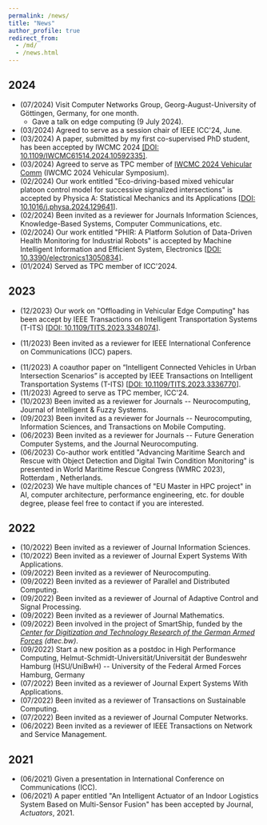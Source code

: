 ```yaml
---
permalink: /news/
title: "News"
author_profile: true
redirect_from: 
  - /md/
  - /news.html
---
```


## 2024

* (07/2024) Visit Computer Networks Group, Georg-August-University of Göttingen, Germany, for one month.<br />
  * Gave a talk on edge computing (9 July 2024).
* (03/2024) Agreed to serve as a session chair of IEEE ICC'24, June.
* (03/2024) A paper, submitted by my first co-supervised PhD student, has been accepted by IWCMC 2024 [[DOI: 10.1109/IWCMC61514.2024.10592335]](https://ieeexplore.ieee.org/abstract/document/10592335).
* (03/2024) Agreed to serve as TPC member of [IWCMC 2024 Vehicular Comm](https://iwcmc.net/2024/index.php) (IWCMC 2024 Vehicular Symposium).
* (02/2024) Our work entitled "Eco-driving-based mixed vehicular platoon control model for successive signalized intersections" is accepted by Physica A: Statistical Mechanics and its Applications [[DOI: 10.1016/j.physa.2024.129641](https://doi.org/10.1016/j.physa.2024.129641)].
* (02/2024) Been invited as a reviewer for Journals Information Sciences, Knowledge-Based Systems, Computer Communications, etc.
* (02/2024) Our work entitled "PHIR: A Platform Solution of Data-Driven Health Monitoring for Industrial Robots" is accepted by Machine Intelligent Information and Efficient System, Electronics [[DOI: 10.3390/electronics13050834](https://www.mdpi.com/2079-9292/13/5/834)].
* (01/2024) Served as TPC member of ICC'2024.

## 2023

* (12/2023) Our work on "Offloading in Vehicular Edge Computing" has been accept by IEEE Transactions on Intelligent Transportation Systems (T-ITS) [[DOI: 10.1109/TITS.2023.3348074](https://ieeexplore.ieee.org/stamp/stamp.jsp?tp=&arnumber=10401007)].
<!--* (12/2023) Start a new position as a Lecturer at Northumbria University, U.K.-->
* (11/2023) Been invited as a reviewer for IEEE International Conference on Communications (ICC) papers.
<!--* (11/2023) A paper is accepted by IEEE Transactions on Intelligent Transportation Systems (T-ITS).-->
* (11/2023) A coauthor paper on “Intelligent Connected Vehicles in Urban Intersection Scenarios” is accepted by IEEE Transactions on Intelligent Transportation Systems (T-ITS) [[DOI: 10.1109/TITS.2023.3336770](https://ieeexplore.ieee.org/document/10365328)].
* (11/2023) Agreed to serve as TPC member, ICC'24.
* (10/2023) Been invited as a reviewer for Journals -- Neurocomputing, Journal of Intelligent & Fuzzy Systems.
* (09/2023) Been invited as a reviewer for Journals -- Neurocomputing, Information Sciences, and Transactions on Mobile Computing.
* (06/2023) Been invited as a reviewer for Journals -- Future Generation Computer Systems, and the Journal Neurocomputing.
* (06/2023) Co-author work entitled "Advancing Maritime Search and Rescue with Object Detection and Digital Twin Condition Monitoring" is presented in World Maritime Rescue Congress (WMRC 2023), Rotterdam , Netherlands.
* (02/2023) We have multiple chances of "EU Master in HPC project" in AI, computer architecture, performance engineering, etc. for double degree, please feel free to contact if you are interested.

## 2022

* (10/2022) Been invited as a reviewer of Journal Information Sciences.
* (10/2022) Been invited as a reviewer of Journal Expert Systems With Applications.
* (09/2022) Been invited as a reviewer of Neurocomputing.
* (09/2022) Been invited as a reviewer of Parallel and Distributed Computing.
* (09/2022) Been invited as a reviewer of Journal of Adaptive Control and Signal Processing.  
* (09/2022) Been invited as a reviewer of Journal Mathematics.
* (09/2022) Been involved in the project of SmartShip, funded by the *[Center for Digitization and Technology Research of the German Armed Forces](https://dtecbw.de/home)* <i>(dtec.bw)</i>.
* (09/2022) Start a new position as a postdoc in High Performance Computing, Helmut-Schmidt-Universität/Universität der Bundeswehr Hamburg (HSU/UniBwH) -- University of the Federal Armed Forces Hamburg, Germany
* (07/2022) Been invited as a reviewer of Journal Expert Systems With Applications.
* (07/2022) Been invited as a reviewer of Transactions on Sustainable Computing.
* (07/2022) Been invited as a reviewer of Journal Computer Networks.
* (06/2022) Been invited as a reviewer of IEEE Transactions on Network and Service Management.
  <!--* (06/2022) Passed the defense of Ph.D. dissertation.-->
  
## 2021

* (06/2021) Given a presentation in International Conference on Communications (ICC).
* (06/2021) A paper entitled "An Intelligent Actuator of an Indoor Logistics System Based on Multi-Sensor Fusion" has been accepted by Journal, <i>Actuators</i>, 2021.

